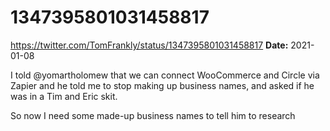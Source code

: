# 1347395801031458817
https://twitter.com/TomFrankly/status/1347395801031458817
**Date:** 2021-01-08

I told @yomartholomew that we can connect WooCommerce and Circle via Zapier and he told me to stop making up business names, and asked if he was in a Tim and Eric skit.

So now I need some made-up business names to tell him to research
